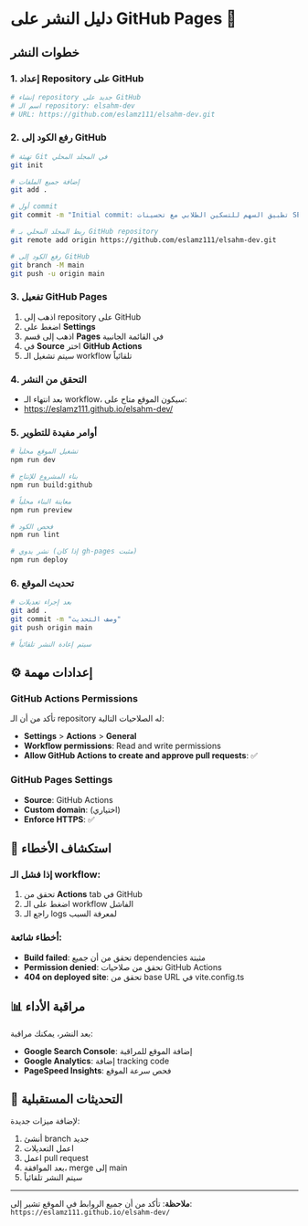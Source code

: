 # دليل النشر على GitHub Pages 🚀

## خطوات النشر

### 1. إعداد Repository على GitHub

```bash
# إنشاء repository جديد على GitHub
# اسم الـ repository: elsahm-dev
# URL: https://github.com/eslamz111/elsahm-dev.git
```

### 2. رفع الكود إلى GitHub

```bash
# تهيئة Git في المجلد المحلي
git init

# إضافة جميع الملفات
git add .

# أول commit
git commit -m "Initial commit: تطبيق السهم للتسكين الطلابي مع تحسينات SEO"

# ربط المجلد المحلي بـ GitHub repository
git remote add origin https://github.com/eslamz111/elsahm-dev.git

# رفع الكود إلى GitHub
git branch -M main
git push -u origin main
```

### 3. تفعيل GitHub Pages

1. اذهب إلى repository على GitHub
2. اضغط على **Settings**
3. اذهب إلى قسم **Pages** في القائمة الجانبية
4. في **Source** اختر **GitHub Actions**
5. سيتم تشغيل الـ workflow تلقائياً

### 4. التحقق من النشر

- بعد انتهاء الـ workflow، سيكون الموقع متاح على:
- https://eslamz111.github.io/elsahm-dev/

### 5. أوامر مفيدة للتطوير

```bash
# تشغيل الموقع محلياً
npm run dev

# بناء المشروع للإنتاج
npm run build:github

# معاينة البناء محلياً
npm run preview

# فحص الكود
npm run lint

# نشر يدوي (إذا كان gh-pages مثبت)
npm run deploy
```

### 6. تحديث الموقع

```bash
# بعد إجراء تعديلات
git add .
git commit -m "وصف التحديث"
git push origin main

# سيتم إعادة النشر تلقائياً
```

## ⚙️ إعدادات مهمة

### GitHub Actions Permissions

تأكد من أن الـ repository له الصلاحيات التالية:
- **Settings** > **Actions** > **General**
- **Workflow permissions**: Read and write permissions
- **Allow GitHub Actions to create and approve pull requests**: ✅

### GitHub Pages Settings

- **Source**: GitHub Actions
- **Custom domain**: (اختياري)
- **Enforce HTTPS**: ✅

## 🔧 استكشاف الأخطاء

### إذا فشل الـ workflow:

1. تحقق من **Actions** tab في GitHub
2. اضغط على الـ workflow الفاشل
3. راجع الـ logs لمعرفة السبب

### أخطاء شائعة:

- **Build failed**: تحقق من أن جميع dependencies مثبتة
- **Permission denied**: تحقق من صلاحيات GitHub Actions
- **404 on deployed site**: تحقق من base URL في vite.config.ts

## 📊 مراقبة الأداء

بعد النشر، يمكنك مراقبة:

- **Google Search Console**: إضافة الموقع للمراقبة
- **Google Analytics**: إضافة tracking code
- **PageSpeed Insights**: فحص سرعة الموقع

## 🔄 التحديثات المستقبلية

لإضافة ميزات جديدة:

1. أنشئ branch جديد
2. اعمل التعديلات
3. اعمل pull request
4. بعد الموافقة، merge إلى main
5. سيتم النشر تلقائياً

---

**ملاحظة**: تأكد من أن جميع الروابط في الموقع تشير إلى:
`https://eslamz111.github.io/elsahm-dev/`
